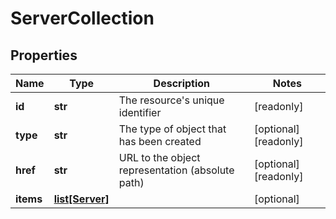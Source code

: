 # ServerCollection

## Properties
| Name | Type | Description | Notes |
| ------------ | ------------- | ------------- | ------------- |
| **id** | **str** | The resource&#39;s unique identifier | [readonly]  |
| **type** | **str** | The type of object that has been created | [optional] [readonly]  |
| **href** | **str** | URL to the object representation (absolute path) | [optional] [readonly]  |
| **items** | [**list[Server]**](Server.md) |  | [optional]  |


